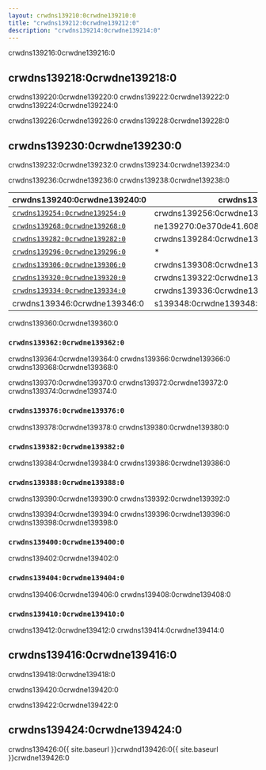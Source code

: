 ```yaml
---
layout: crwdns139210:0crwdne139210:0
title: "crwdns139212:0crwdne139212:0"
description: "crwdns139214:0crwdne139214:0"
---
```

crwdns139216:0crwdne139216:0

## crwdns139218:0crwdne139218:0

crwdns139220:0crwdne139220:0 crwdns139222:0crwdne139222:0 crwdns139224:0crwdne139224:0

crwdns139226:0crwdne139226:0 crwdns139228:0crwdne139228:0

## crwdns139230:0crwdne139230:0

crwdns139232:0crwdne139232:0 crwdns139234:0crwdne139234:0

crwdns139236:0crwdne139236:0 crwdns139238:0crwdne139238:0

| crwdns139240:0crwdne139240:0                                   | crwdns139242:0crwdne139242:0                            | crwdns139244:0crwdne139244:0                                                                                                                                        | crwdns139246:0crwdne139246:0                                                                                  | crwdns139248:0crwdne139248:0                                                                                  | crwdns139250:0crwdne139250:0                                                       |
| -------------------------------------------------------------- | ------------------------------------------------------- | ------------------------------------------------------------------------------------------------------------------------------------------------------------------- | ------------------------------------------------------------------------------------------------------------- | ------------------------------------------------------------------------------------------------------------- | ---------------------------------------------------------------------------------- |
| [`crwdns139254:0crwdne139254:0`](crwdns139252:0crwdne139252:0) | crwdns139256:0crwdne139256:0                            | 139258:0crwdne139258:047952crwdns139258:0crwdne139258:0                                                                                                             | s139260:0crwdne139260:0889crwdns139260:0crwdne139260:0crwdns139260:0crwdne139260:0                            | 9262:0crwdne139262:01388374crwdns139262:0crwdne139262:0                                                       | ns139264:0crwdne139264:0952crwdns139264:0crwdne139264:0                            |
| [`crwdns139268:0crwdne139268:0`](crwdns139266:0crwdne139266:0) | ne139270:0e370de41.60899036crwdns139270:0crwdne139270:0 | e139272:02ecrwdns139272:0crwdne139272:071crwdns139272:0crwdne139272:0db5.crwdns139272:0crwdne139272:0147crwdns139272:0crwdne139272:0758crwdns139272:0crwdne139272:0 | ne139274:0e3719b54.8408crwdns139274:0crwdne139274:016crwdns139274:0crwdne139274:0crwdns139274:0crwdne139274:0 | ne139276:0e371fb86.crwdns139276:0crwdne139276:0133384crwdns139276:0crwdne139276:0crwdns139276:0crwdne139276:0 | ne139278:0e37crwdns139278:0crwdne139278:05cf8.53454511crwdns139278:0crwdne139278:0 |
| [`crwdns139282:0crwdne139282:0`](crwdns139280:0crwdne139280:0) | crwdns139284:0crwdne139284:0                            | ne139286:0e373e361.97008631crwdns139286:0crwdne139286:0                                                                                                             | crwdns139288:0crwdne139288:0                                                                                  | wdns139290:0crwdne139290:02crwdns139290:0crwdne139290:0                                                       | crwdns139292:0crwdne139292:0                                                       |
| [`crwdns139296:0crwdne139296:0`](crwdns139294:0crwdne139294:0) | *                                                       | crwdns139298:0crwdne139298:0                                                                                                                                        | crwdns139300:0crwdne139300:0                                                                                  | crwdns139302:0crwdne139302:0                                                                                  | *                                                                                  |
| [`crwdns139306:0crwdne139306:0`](crwdns139304:0crwdne139304:0) | crwdns139308:0crwdne139308:0                            | crwdns139310:0crwdne139310:0                                                                                                                                        | crwdns139312:0crwdne139312:0                                                                                  | crwdns139314:0crwdne139314:0                                                                                  | 39316:0crwdne139316:0265crwdns139316:0crwdne139316:036crwdns139316:0crwdne139316:0 |
| [`crwdns139320:0crwdne139320:0`](crwdns139318:0crwdne139318:0) | crwdns139322:0crwdne139322:0                            | ns139324:0crwdne139324:0326crwdns139324:0crwdne139324:0                                                                                                             | crwdns139326:0crwdne139326:0                                                                                  | crwdns139328:0crwdne139328:0                                                                                  | crwdns139330:0crwdne139330:0                                                       |
| [`crwdns139334:0crwdne139334:0`](crwdns139332:0crwdne139332:0) | crwdns139336:0crwdne139336:0                            | crwdns139338:0crwdne139338:0                                                                                                                                        | s139340:0crwdne139340:097crwdns139340:0crwdne139340:04crwdns139340:0crwdne139340:0                            | crwdns139342:0crwdne139342:0                                                                                  | crwdns139344:0crwdne139344:0                                                       |
| crwdns139346:0crwdne139346:0                                   | s139348:0crwdne139348:00790crwdns139348:0crwdne139348:0 | crwdns139350:0crwdne139350:0                                                                                                                                        | crwdns139352:0crwdne139352:0                                                                                  | crwdns139354:0crwdne139354:0                                                                                  | crwdns139356:0crwdne139356:0                                                       | crwdns139358:0crwdne139358:0 

crwdns139360:0crwdne139360:0

### `crwdns139362:0crwdne139362:0`

crwdns139364:0crwdne139364:0 crwdns139366:0crwdne139366:0 crwdns139368:0crwdne139368:0

crwdns139370:0crwdne139370:0 crwdns139372:0crwdne139372:0 crwdns139374:0crwdne139374:0

### `crwdns139376:0crwdne139376:0`

crwdns139378:0crwdne139378:0 crwdns139380:0crwdne139380:0

### `crwdns139382:0crwdne139382:0`

crwdns139384:0crwdne139384:0 crwdns139386:0crwdne139386:0

### `crwdns139388:0crwdne139388:0`

crwdns139390:0crwdne139390:0 crwdns139392:0crwdne139392:0

crwdns139394:0crwdne139394:0 crwdns139396:0crwdne139396:0 crwdns139398:0crwdne139398:0

### `crwdns139400:0crwdne139400:0`

crwdns139402:0crwdne139402:0

### `crwdns139404:0crwdne139404:0`

crwdns139406:0crwdne139406:0 crwdns139408:0crwdne139408:0

### `crwdns139410:0crwdne139410:0`

crwdns139412:0crwdne139412:0 crwdns139414:0crwdne139414:0

## crwdns139416:0crwdne139416:0

crwdns139418:0crwdne139418:0

crwdns139420:0crwdne139420:0

crwdns139422:0crwdne139422:0

## crwdns139424:0crwdne139424:0

crwdns139426:0{{ site.baseurl }}crwdnd139426:0{{ site.baseurl }}crwdne139426:0